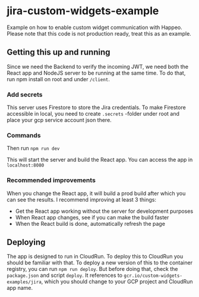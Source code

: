 # jira-custom-widgets-example

Example on how to enable custom widget communication with Happeo. Please note that this code is not production ready, treat this as an example.

## Getting this up and running

Since we need the Backend to verify the incoming JWT, we need both the React app and NodeJS server to be running at the same time. To do that, run npm install on root and under `/client`.

### Add secrets

This server uses Firestore to store the Jira credentials. To make Firestore accessible in local, you need to create `.secrets` -folder under root and place your gcp service account json there.

### Commands

Then run `npm run dev`

This will start the server and build the React app. You can access the app in `localhost:8080`

### Recommended improvements

When you change the React app, it will build a prod build after which you can see the results. I recommend improving at least 3 things:

- Get the React app working without the server for development purposes
- When React app changes, see if you can make the build faster
- When the React build is done, automatically refresh the page

## Deploying

The app is designed to run in CloudRun. To deploy this to CloudRun you should be familiar with that. To deploy a new version of this to the container registry, you can run `npm run deploy`. But before doing that, check the `package.json` and script `deploy`. It references to `gcr.io/custom-widgets-examples/jira`, which you should change to your GCP project and CloudRun app name.
